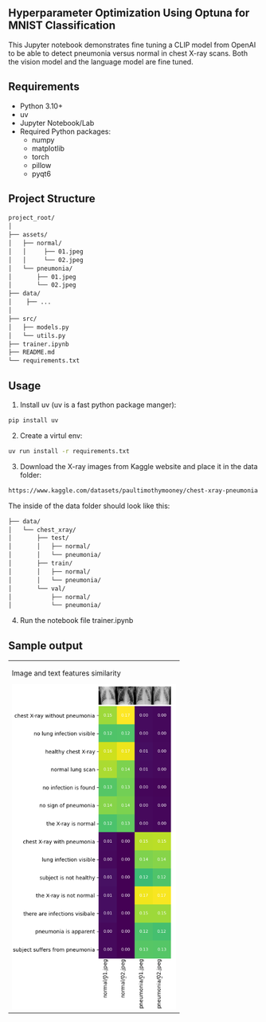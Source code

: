 ## Hyperparameter Optimization Using Optuna for MNIST Classification

This Jupyter notebook demonstrates fine tuning a CLIP model from OpenAI to be able to detect pneumonia versus normal in chest X-ray scans. Both the vision model and the language model are fine tuned.


## Requirements
- Python 3.10+
- uv
- Jupyter Notebook/Lab
- Required Python packages:
  - numpy
  - matplotlib
  - torch
  - pillow
  - pyqt6
	
## Project Structure
```bash
project_root/
│
├── assets/  
│   ├── normal/
│   │	  ├── 01.jpeg
│   │	  └── 02.jpeg
│   └── pneumonia/   
│ 	    ├── 01.jpeg
│ 	    └── 02.jpeg
├── data/  
│    ├── ...
│ 
├── src/
│   ├── models.py
│   └── utils.py     
├── trainer.ipynb  
├── README.md
└── requirements.txt
```


## Usage
1. Install uv (uv is a fast python package manger):
```bash
pip install uv
```

2. Create a virtul env:

```bash
uv run install -r requirements.txt
```

3. Download the X-ray images from Kaggle website and place it in the data folder:

```bash
https://www.kaggle.com/datasets/paultimothymooney/chest-xray-pneumonia
```
The inside of the data folder should look like this:
```bash
├── data/
│   └── chest_xray/
│       ├── test/  
│       │   ├── normal/
│       │   └── pneumonia/ 
│       ├── train/
│       │   ├── normal/
│       │   └── pneumonia/ 
│       └── val/
│           ├── normal/
│           └── pneumonia/        	
```
4. Run the notebook file trainer.ipynb

## Sample output

<table>
  <tr>
    <td>
      <p> Image and text features similarity </p>
      <img src="./assets/output.png" alt="Correlations Plot" width="330" hight="220">
</table>
